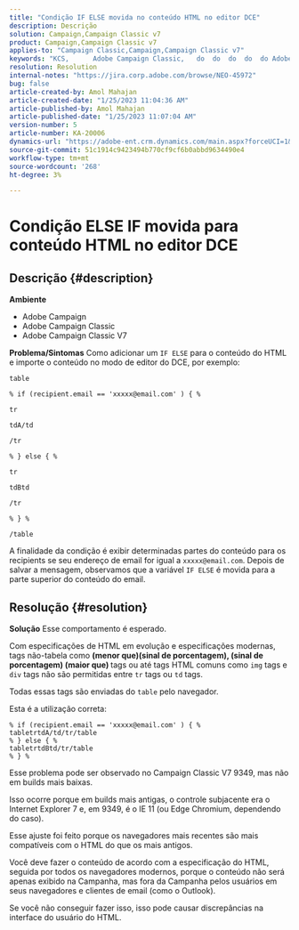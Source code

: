 ```yaml
---
title: "Condição IF ELSE movida no conteúdo HTML no editor DCE"
description: Descrição
solution: Campaign,Campaign Classic v7
product: Campaign,Campaign Classic v7
applies-to: "Campaign Classic,Campaign,Campaign Classic v7"
keywords: "KCS, ​ ​ ​ ​ ​ Adobe Campaign Classic, ​ ​ do ​ do ​ do ​ do ​ do Adobe Campaign, SE ELSE, HTML, editor de DCE, solução de problemas, V7 9349"
resolution: Resolution
internal-notes: "https://jira.corp.adobe.com/browse/NEO-45972"
bug: false
article-created-by: Amol Mahajan
article-created-date: "1/25/2023 11:04:36 AM"
article-published-by: Amol Mahajan
article-published-date: "1/25/2023 11:07:04 AM"
version-number: 5
article-number: KA-20006
dynamics-url: "https://adobe-ent.crm.dynamics.com/main.aspx?forceUCI=1&pagetype=entityrecord&etn=knowledgearticle&id=27a00d07-a09c-ed11-aad1-6045bd0061cb"
source-git-commit: 51c1914c9423494b770cf9cf6b0abbd9634490e4
workflow-type: tm+mt
source-wordcount: '268'
ht-degree: 3%

---
```


# Condição ELSE IF movida para conteúdo HTML no editor DCE

## Descrição {#description}


<b>Ambiente</b>

- Adobe Campaign
- Adobe Campaign Classic
- Adobe Campaign Classic V7


<b>Problema/Sintomas</b>
Como adicionar um `IF ELSE` para o conteúdo do HTML e importe o conteúdo no modo de editor do DCE, por exemplo:


```
table

% if (recipient.email == 'xxxxx@email.com' ) { %

tr

tdA/td

/tr

% } else { %

tr

tdBtd

/tr

% } %

/table
```


A finalidade da condição é exibir determinadas partes do conteúdo para os recipients se seu endereço de email for igual a `xxxxx@email.com`. Depois de salvar a mensagem, observamos que a variável `IF ELSE` é movida para a parte superior do conteúdo do email.


## Resolução {#resolution}


<b>Solução</b>
Esse comportamento é esperado.

Com especificações de HTML em evolução e especificações modernas, tags não-tabela como <b>(menor que)(sinal de porcentagem), (sinal de porcentagem) (maior que) </b>tags ou até tags HTML comuns como `img` tags e `div` tags não são permitidas entre `tr` tags ou `td` tags.

Todas essas tags são enviadas do `table` pelo navegador.

Esta é a utilização correta:


```
% if (recipient.email == 'xxxxx@email.com' ) { %
tabletrtdA/td/tr/table
% } else { %
tabletrtdBtd/tr/table
% } %
```


Esse problema pode ser observado no Campaign Classic V7 9349, mas não em builds mais baixas.

Isso ocorre porque em builds mais antigas, o controle subjacente era o Internet Explorer 7 e, em 9349, é o IE 11 (ou Edge Chromium, dependendo do caso).

Esse ajuste foi feito porque os navegadores mais recentes são mais compatíveis com o HTML do que os mais antigos.

Você deve fazer o conteúdo de acordo com a especificação do HTML, seguida por todos os navegadores modernos, porque o conteúdo não será apenas exibido na Campanha, mas fora da Campanha pelos usuários em seus navegadores e clientes de email (como o Outlook).

Se você não conseguir fazer isso, isso pode causar discrepâncias na interface do usuário do HTML.
